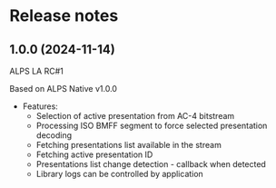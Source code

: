 # Release notes

## 1.0.0 (2024-11-14)
ALPS LA RC#1

Based on ALPS Native v1.0.0
* Features:
  * Selection of active presentation from AC-4 bitstream
  * Processing ISO BMFF segment to force selected presentation decoding
  * Fetching presentations list available in the stream
  * Fetching active presentation ID
  * Presentations list change detection - callback when detected
  * Library logs can be controlled by application